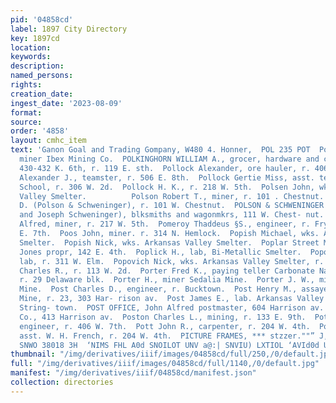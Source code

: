 ```yaml
---
pid: '04858cd'
label: 1897 City Directory
key: 1897cd
location: 
keywords: 
description: 
named_persons: 
rights: 
creation_date: 
ingest_date: '2023-08-09'
format: 
source: 
order: '4858'
layout: cmhc_item
text: 'Ganon Goal and Trading Gompany, W480 4. Honner,  POL 235 POT  Polkinghorn Elisha,
  miner Ibex Mining Co.  POLKINGHORN WILLIAM A., grocer, hardware and crock- ery,
  430-432 K. 6th, r. 119 E. sth.  Pollock Alexander, ore hauler, r. 406 W. 2d.  Pollock
  Alexander J., teamster, r. 506 E. 8th.  Pollock Gertie Miss, asst. teacher Central
  School, r. 306 W. 2d.  Pollock H. K., r. 218 W. 5th.  Polsen John, wks. Arkansas
  Valley Smelter.          Polson Robert T., miner, r. 101 . Chestnut. Polson Thomas
  D. (Polson & Schweninger), r. 101 W. Chestnut.  POLSON & SCHWENINGER (T. D. Polson
  and Joseph Schweninger), blksmiths and wagonmkrs, 111 W. Chest- nut.  | Pomeroy
  Alfred, miner, r. 217 W. 5th.  Pomeroy Thaddeus §S., engineer, r. Fryer Hill head
  E. 7th.  Poos John, miner. r. 314 N. Hemlock.  Popish Michael, wks. Arkansas Valley
  Smelter.  Popish Nick, wks. Arkansas Valley Smelter.  Poplar Street Market, W. 8S.
  Jones propr, 142 E. 4th.  Poplick H., lab, Bi-Metallic Smelter.  Popovich Michael,
  lab, r. 311 W. Elm.  Popovich Nick, wks. Arkansas Valley Smelter, r. 311 W. Elm.  Porter
  Charles R., r. 113 W. 2d.  Porter Fred K., paying teller Carbonate National Bank,
  r. 29 Delaware blk.  Porter H., miner Sedalia Mine.  Porter J. W., miner Sedalia
  Mine.  Post Charles D., engineer, r. Bucktown.  Post Henry M., assayer Morning Star
  Mine, r. 23, 303 Har- rison av.  Post James E., lab. Arkansas Valley Smelter, r.
  String- town.  POST OFFICE, John Alfred postmaster, 604 Harrison av.  Postal Telegraph-Cable
  Co., 413 Harrison av.  Poston Charles L., mining, r. 133 E. 9th.  Pott Frank B.,
  engineer, r. 406 W. 7th.  Pott John R., carpenter, r. 204 W. 4th.  Pott John L.,
  asst. W. H. French, r. 204 W. 4th.  PICTURE FRAMES, *** stzzer.""” J, J. QUIN  OD
  SNWO 38018 3H  ‘NIMS FHL A0d SNOILOT UNV a@:| SNVIU) LXTIOL ‘AVId0d UNV HLXIS AANH00    '
thumbnail: "/img/derivatives/iiif/images/04858cd/full/250,/0/default.jpg"
full: "/img/derivatives/iiif/images/04858cd/full/1140,/0/default.jpg"
manifest: "/img/derivatives/iiif/04858cd/manifest.json"
collection: directories
---
```

